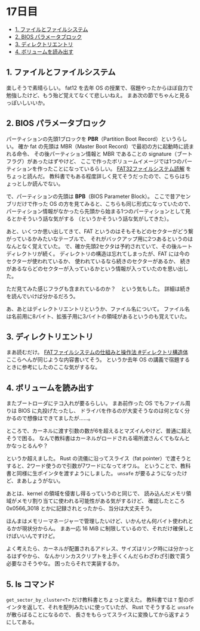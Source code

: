 # 17日目

<!-- mtoc-start -->

- [1. ファイルとファイルシステム](#1-ファイルとファイルシステム)
- [2. BIOS パラメータブロック](#2-bios-パラメータブロック)
- [3. ディレクトリエントリ](#3-ディレクトリエントリ)
- [4. ボリュームを読み出す](#4-ボリュームを読み出す)

<!-- mtoc-end -->

## 1. ファイルとファイルシステム

楽しそうで素晴らしい。
fat12 を去年 OS の授業で、宿題やったからほぼ自力で勉強したけど、もう殆ど覚えてなくて悲しいねえ。
まあ次の節でちゃんと見るっぽいしいいか。

## 2. BIOS パラメータブロック

パーティションの先頭1ブロックを **PBR**（Partition Boot Record）というらしい。
確か fat の先頭は MBR（Master Boot Record）で最初の方に起動時に読まれる命令、
その後パーティション情報と MBR であることの signature（ブートフラグ）があったはずやけど、
ここで作ったボリュームイメージでは1つのパーティションを作ったことになっているらしい。
[FAT32ファイルシステム読解](https://zenn.dev/hidenori3/articles/3ce349c02e79fa) をちょっと読んだ。
教科書でもある程度詳しく見てそうだったので、こちらはちょっとしか読んでない。

で、パーティションの先頭は **BPB**（BIOS Parameter Block）。
ここで昔アセンブリだけで作った OS の方を見てみると、こちらも同じ形式になっていたので、
パーティション情報がなかったら先頭から始まる1つのパーティションとして見るとかそういう話な気がする
（というかそういう話な気がしてきた）。

あと、いくつか思い出してきて、FAT というのはそもそもどのセクターがどう繋がっているかみたいなテーブルで、
それがバックアップ用に2つあるというのはなんとなく覚えていた。
で、確か先頭2セクタは予約されていて、その後ルートディレクトリが続く。
ディレクトリの構造は忘れてしまったが、FAT には今のセクターが使われているか、
使われているなら続きのセクターがあるか、
続きがあるならどのセクターが入っているかという情報が入っていたのを思い出した。

ただ見てみた感じフラグも含まれているのか？　という気もした。
詳細は続きを読んでいけば分かるだろう。

あ、あとはディレクトリエントリというか、ファイル名について。
ファイル名は名前用に8バイト、拡張子用に3バイトの領域があるというのも覚えていた。

## 3. ディレクトリエントリ

まあ読むだけ。
[FATファイルシステムの仕組みと操作法 #ディレクトリ構造体](http://elm-chan.org/docs/fat.html#fat_struct)
ここらへんが同じような内容書いてそう。
というか去年 OS の講義で宿題するときに参考にしたのここな気がするな。

## 4. ボリュームを読み出す

またブートローダにテコ入れが要るらしい。
まあ前作った OS でもファイル周りは BIOS に丸投げたったし、
ドライバを作るのが大変そうなのは何となく分かるので想像はできてましたが……。

ところで、カーネルに渡す引数の数が6を超えるとマズイんやけど、普通に超えそうで困る。
なんで教科書はカーネルがロードされる場所渡さんくてもなんとかなっとるんや？

というか超えました。
Rust の流儀に沿ってスライス（fat pointer）で渡そうとすると、2ワード使うので引数が7ワードになってオワル。
ということで、教科書と同様に生ポインタを渡すようにしました。
`unsafe` が要るようになったけど、まあしょうがない。

あとは、kernel の領域を侵害し得るっていうのと同じで、
読み込んだメモリ領域がメモリ割り当てに使われる可能性がある気がするけど、
確認したところ 0x0566_3018 とかに記録されとったから、当分は大丈夫そう。

ほんまはメモリーマネージャーで管理したいけど、いかんせん何バイト使われとるかが現状分からん。
まあ一応 16 MiB に制限しているので、それだけ確保しとけばいいんですけど。

よく考えたら、カーネルが配置されるアドレス、サイズはリンク時には分かっとるはずやから、
なんかリンカスクリプトを上手くくんだらわざわざ引数で貰う必要なさそうやな。
困ったらそれで実装するか。

## 5. ls コマンド

`get_sector_by_cluster<T>` だけ教科書とちょっと変えた。
教科書では `T` 型のポインタを返して、それを配列みたいに使っていたが、
Rust でそうすると `unsafe` が散らばることになるので、
長さをもらってスライスに変換してから返すようにしてある。
